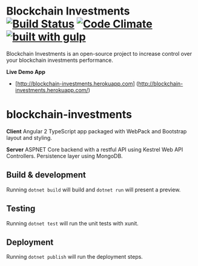 Blockchain Investments [![Build Status](https://travis-ci.org/rafaelturon/blockchain-investments.svg?branch=master)](https://travis-ci.org/rafaelturon/blockchain-investments) [![Code Climate](https://codeclimate.com/github/rafaelturon/expense-point/badges/gpa.svg)](https://codeclimate.com/github/rafaelturon/blockchain-investments) [![built with gulp](https://img.shields.io/badge/gulp-project-eb4a4b.svg?logo=data%3Aimage%2Fpng%3Bbase64%2CiVBORw0KGgoAAAANSUhEUgAAAAYAAAAOCAMAAAA7QZ0XAAAABlBMVEUAAAD%2F%2F%2F%2Bl2Z%2FdAAAAAXRSTlMAQObYZgAAABdJREFUeAFjAAFGRjSSEQzwUgwQkjAFAAtaAD0Ls2nMAAAAAElFTkSuQmCC)](http://gulpjs.com/)
============

Blockchain Investments is an open-source project to increase control over your blockchain investments performance.

**Live Demo App**
- [http://blockchain-investments.herokuapp.com] (http://blockchain-investments.herokuapp.com/)

# blockchain-investments

**Client**
Angular 2 TypeScript app packaged with WebPack and Bootstrap layout and styling.

**Server**
ASPNET Core backend with a restful API using Kestrel Web API Controllers. Persistence layer using MongoDB.

## Build & development
Running `dotnet build` will build and `dotnet run` will present a preview.

## Testing
Running `dotnet test` will run the unit tests with xunit.

## Deployment
Running `dotnet publish` will run the deployment steps.